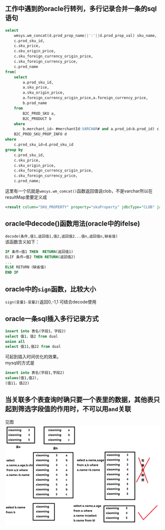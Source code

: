 ##  工作中遇到的oracle行转列，多行记录合并一条的sql语句
``` sql
select 
    wmsys.wm_concat(d.prod_prop_name||':'||d.prod_prop_val) sku_name,
    c.prod_sku_id,
    c.sku_price,
    c.sku_origin_price,
    c.sku_foreign_currency_origin_price,
    c.sku_foreign_currency_price,
    c.prod_name 
from(
    select 
        a.prod_sku_id,
        a.sku_price,
        a.sku_origin_price,
        a.foreign_currency_origin_price,a.foreign_currency_price,
        b.prod_name
    from 
        B2C_PROD_SKU a,
        B2C_PRODUCT b
    where
        b.merchant_id= #merchantId:VARCHAR# and a.prod_id=b.prod_id) c,
    B2C_PROD_SKU_PROP_INFO d 
where 
    c.prod_sku_id=d.prod_sku_id
group by 
    c.prod_sku_id,
    c.sku_price,
    c.sku_origin_price,
    c.sku_foreign_currency_origin_price,
    c.sku_foreign_currency_price,
    c.prod_name;
```
这里有一个坑就是```wmsys.wm_comcat()```函数返回值说clob，不是varchar所以在resultMap里要定义成
```xml
<result column="SKU_PROPERTY" property="skuProperty" jdbcType="CLOB" javaType="java.lang.String"/>
```

## oracle中decode()函数用法(oracle中的ifelse)
```decode(条件,值1,返回值1,值2,返回值2...值n,返回值n,缺省值)  ```  
该函数含义如下：  
```sql
IF 条件=值1 THEN  RETURN(返回值1)  
ELIF 条件=值2 THEN RETURN(返回值2)   
...  
ELSE RETURN（缺省值)  
END IF
```
## oracle中的```sign```函数，比较大小
```sign(变量1-变量2)```返回0,-1,1 可结合decode使用
## oracle一条sql插入多行记录方式
```sql 
insert into 表名(字段1，字段2) 
select 值1，值2 from dual 
union all 
select 值11,值22 from dual
```
可起到插入时间优化的效果。  
mysql的方式是
```sql
insert into 表名(字段1,字段2)
values(值1,值2),
(值11，值22)
```
## 当关联多个表查询时确只要一个表里的数据，其他表只起到筛选字段值的作用时，不可以用```and```关联
见图  
![image](image/关联查询只要一个表里的数据时不能用等号关联.png)